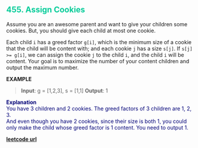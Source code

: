 <h2 style="color:#0C9;">455. Assign Cookies</h2>

Assume you are an awesome parent and want to give your children some cookies. But, you should give each child at most one cookie.

Each child `i` has a greed factor `g[i]`, which is the minimum size of a cookie that the child will be content with; and each cookie `j` has a size `s[j]`. If `s[j] >= g[i]`, we can assign the cookie `j` to the child `i`, and the child `i` will be content. Your goal is to maximize the number of your content children and output the maximum number.

**EXAMPLE**
>**Input**: g = [1,2,3], s = [1,1]
**Output**: 1

<p style="color:#007;">
<b>Explanation</b><br>
You have 3 children and 2 cookies. The greed factors of 3 children are 1, 2, 3.<br>
And even though you have 2 cookies, since their size is both 1, you could only make the child whose greed factor is 1 content.
You need to output 1.
</p>

**[leetcode url](https://leetcode.com/problems/assign-cookies/description/)**
